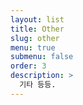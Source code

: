 ```yaml
---
layout: list
title: Other
slug: other
menu: true
submenu: false
order: 3
description: >
  기타 등등. 
---
```

